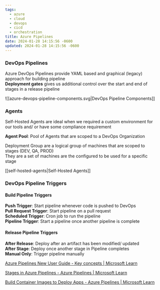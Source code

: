 ```yaml
---
tags:
  - azure
  - cloud
  - devops
  - cicd
  - orchestration
title: Azure Pipelines
date: 2024-01-28 14:15:56 -0600
updated: 2024-01-28 14:15:56 -0600
---
```


### DevOps Pipelines

Azure DevOps Pipelines provide YAML based and graphical (legacy) approach for building pipeline  
**Deployment gates** gives us additional control over the start and end of stages in a release pipeline

![[azure-devops-pipeline-components.svg|DevOps Pipeline Components]]

### Agents

Self-Hosted Agents are ideal when we required a custom environment for our tools and/ or have some compliance requirement  

**Agent Pool**: Pool of Agents that are scoped to a DevOps Organization

Deployment Group are a logical group of machines that are scoped to stages (DEV, QA, PROD)  
They are a set of machines are the configured to be used for a specific stage  

[[self-hosted-agents|Self-Hosted Agents]]

### DevOps Pipeline Triggers

#### Build Pipeline Triggers

**Push Trigger**: Start pipeline whenever code is pushed to DevOps  
**Pull Request Trigger**: Start pipeline on a pull request  
**Scheduled Trigger**: Cron job to run the pipeline  
**Pipeline Trigger**: Start a pipeline once another pipeline is complete  

#### Release Pipeline Triggers

**After Release**: Deploy after an artifact has been modified/ updated  
**After Stage**: Deploy once another stage in Pipeline completes  
**Manual Only**: Trigger pipeline manually

[Azure Pipelines New User Guide - Key concepts | Microsoft Learn](https://learn.microsoft.com/en-us/azure/devops/pipelines/get-started/key-pipelines-concepts?view=azure-devops)  

[Stages in Azure Pipelines - Azure Pipelines | Microsoft Learn](https://learn.microsoft.com/en-us/azure/devops/pipelines/process/stages?view=azure-devops&tabs=yaml)  

[Build Container Images to Deploy Apps - Azure Pipelines | Microsoft Learn](https://learn.microsoft.com/en-us/azure/devops/pipelines/ecosystems/containers/build-image?view=azure-devops#what-agents-can-i-use-to-build-container-images)
